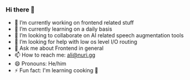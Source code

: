 ### Hi there 👋

- 🔭 I’m currently working on frontend related stuff
- 🌱 I’m currently learning on a daily basis
- 👯 I’m looking to collaborate on AI related speech augmentation tools
- 🤔 I’m looking for help with low os level I/O routing
- 💬 Ask me about Frontend in general
- 📫 How to reach me: ali@nuri.gg
- 😄 Pronouns: He/him
- ⚡ Fun fact: I'm learning cooking 🥘


